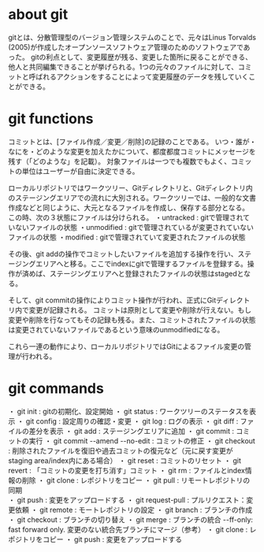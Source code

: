 # about git
gitとは、分散管理型のバージョン管理システムのことで、元々はLinus Torvalds (2005)が作成したオープンソースソフトウェア管理のためのソフトウェアであった。
gitの利点として、変更履歴が残る、変更した箇所に戻ることができる、他人と共同編集できることが挙げられる。1つの元々のファイルに対して、コミットと呼ばれるアクションをすることによって変更履歴のデータを残していくことができる。

# git functions
コミットとは、[ファイル作成／変更／削除]の記録のことである。
いつ・誰が・なにを・どのような変更を加えたかについて、都度都度コミットにメッセージを残す（「どのような」を記載）。
対象ファイルは一つでも複数でもよく、コミットの単位はユーザーが自由に決定できる。

ローカルリポジトリではワークツリー、Gitディレクトリと、Gitディレクトリ内のステージングエリアでの流れに大別される。ワークツリーでは、一般的な文書作成などと同じように、大元となるファイルを作成し、保存する部分となる。
この時、次の３状態にファイルは分けられる。
・untracked : gitで管理されていないファイルの状態
・unmodified : gitで管理されているが変更されていないファイルの状態
・modified : gitで管理されていて変更されたファイルの状態

その後、git addの操作でコミットしたいファイルを追加する操作を行い、ステージングエリアへと移る。ここでindexにgitで管理するファイルを登録する。操作が済めば、ステージングエリアへと登録されたファイルの状態はstagedとなる。

そして、git commitの操作によりコミット操作が行われ、正式にGitディレクトリ内で変更が記録される。
コミットは原則として変更や削除が行えない。もし変更や削除を行なってもその記録も残る。また、コミットされたファイルの状態は変更されていないファイルであるという意味のunmodifiedになる。

これら一連の動作により、ローカルリポジトリではGitによるファイル変更の管理が行われる。



# git commands

・ git init : gitの初期化、設定開始
・ git status : ワークツリーのステータスを表示
・ git config : 設定周りの確認・変更
・ git log : ログの表示
・ git diff : ファイルの差分を表示
・ git add : ステージングエリアに追加
・ git commit : コミットの実行
・ git commit --amend --no-edit : コミットの修正
・ git checkout : 削除されたファイルを復旧や過去コミットの復元など（元に戻す変更がstaging area/index内にある場合）
・ git reset : コミットのリセット
・ git revert : 「コミットの変更を打ち消す」コミット
・ git rm : ファイルとindex情報の削除
・ git clone : レポジトリをコピー
・ git pull : リモートレポジトリの同期	
・ git push : 変更をアップロードする
・ git request-pull : プルリクエスト：変更依頼
・ git remote : モートレポジトリの設定
・ git branch : ブランチの作成
・ git checkout : ブランチの切り替え
・ git merge : ブランチの統合
     --ff-only: fast forward only. 変更のない統合先ブランチにマージ（参考）
・ git clone : レポジトリをコピー
・ git push : 変更をアップロードする